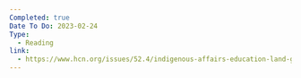 ```yaml
---
Completed: true
Date To Do: 2023-02-24
Type:
  - Reading
link:
  - https://www.hcn.org/issues/52.4/indigenous-affairs-education-land-grab-universities
---
```

